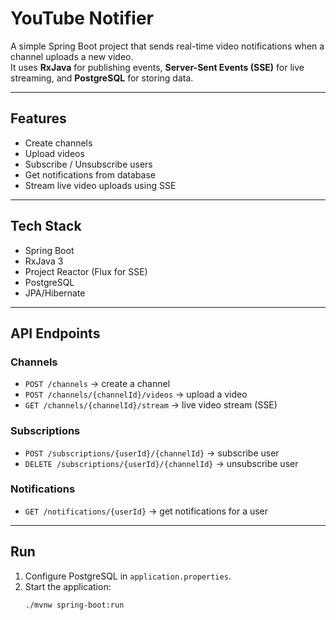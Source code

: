# YouTube Notifier

A simple Spring Boot project that sends real-time video notifications when a channel uploads a new video.  
It uses **RxJava** for publishing events, **Server-Sent Events (SSE)** for live streaming, and **PostgreSQL** for storing data.

---

## Features
- Create channels
- Upload videos
- Subscribe / Unsubscribe users
- Get notifications from database
- Stream live video uploads using SSE

---

## Tech Stack
- Spring Boot
- RxJava 3
- Project Reactor (Flux for SSE)
- PostgreSQL
- JPA/Hibernate

---

## API Endpoints

### Channels
- `POST /channels` → create a channel
- `POST /channels/{channelId}/videos` → upload a video
- `GET /channels/{channelId}/stream` → live video stream (SSE)

### Subscriptions
- `POST /subscriptions/{userId}/{channelId}` → subscribe user
- `DELETE /subscriptions/{userId}/{channelId}` → unsubscribe user

### Notifications
- `GET /notifications/{userId}` → get notifications for a user

---

## Run
1. Configure PostgreSQL in `application.properties`.
2. Start the application:
   ```bash
   ./mvnw spring-boot:run
